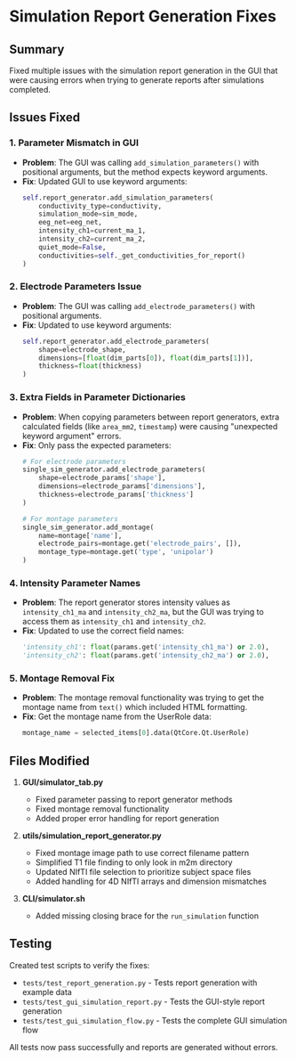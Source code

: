 # Simulation Report Generation Fixes

## Summary
Fixed multiple issues with the simulation report generation in the GUI that were causing errors when trying to generate reports after simulations completed.

## Issues Fixed

### 1. **Parameter Mismatch in GUI**
- **Problem**: The GUI was calling `add_simulation_parameters()` with positional arguments, but the method expects keyword arguments.
- **Fix**: Updated GUI to use keyword arguments:
  ```python
  self.report_generator.add_simulation_parameters(
      conductivity_type=conductivity,
      simulation_mode=sim_mode,
      eeg_net=eeg_net,
      intensity_ch1=current_ma_1,
      intensity_ch2=current_ma_2,
      quiet_mode=False,
      conductivities=self._get_conductivities_for_report()
  )
  ```

### 2. **Electrode Parameters Issue**
- **Problem**: The GUI was calling `add_electrode_parameters()` with positional arguments.
- **Fix**: Updated to use keyword arguments:
  ```python
  self.report_generator.add_electrode_parameters(
      shape=electrode_shape,
      dimensions=[float(dim_parts[0]), float(dim_parts[1])],
      thickness=float(thickness)
  )
  ```

### 3. **Extra Fields in Parameter Dictionaries**
- **Problem**: When copying parameters between report generators, extra calculated fields (like `area_mm2`, `timestamp`) were causing "unexpected keyword argument" errors.
- **Fix**: Only pass the expected parameters:
  ```python
  # For electrode parameters
  single_sim_generator.add_electrode_parameters(
      shape=electrode_params['shape'],
      dimensions=electrode_params['dimensions'],
      thickness=electrode_params['thickness']
  )
  
  # For montage parameters
  single_sim_generator.add_montage(
      name=montage['name'],
      electrode_pairs=montage.get('electrode_pairs', []),
      montage_type=montage.get('type', 'unipolar')
  )
  ```

### 4. **Intensity Parameter Names**
- **Problem**: The report generator stores intensity values as `intensity_ch1_ma` and `intensity_ch2_ma`, but the GUI was trying to access them as `intensity_ch1` and `intensity_ch2`.
- **Fix**: Updated to use the correct field names:
  ```python
  'intensity_ch1': float(params.get('intensity_ch1_ma') or 2.0),
  'intensity_ch2': float(params.get('intensity_ch2_ma') or 2.0),
  ```

### 5. **Montage Removal Fix**
- **Problem**: The montage removal functionality was trying to get the montage name from `text()` which included HTML formatting.
- **Fix**: Get the montage name from the UserRole data:
  ```python
  montage_name = selected_items[0].data(QtCore.Qt.UserRole)
  ```

## Files Modified

1. **GUI/simulator_tab.py**
   - Fixed parameter passing to report generator methods
   - Fixed montage removal functionality
   - Added proper error handling for report generation

2. **utils/simulation_report_generator.py**
   - Fixed montage image path to use correct filename pattern
   - Simplified T1 file finding to only look in m2m directory
   - Updated NIfTI file selection to prioritize subject space files
   - Added handling for 4D NIfTI arrays and dimension mismatches

3. **CLI/simulator.sh**
   - Added missing closing brace for the `run_simulation` function

## Testing

Created test scripts to verify the fixes:
- `tests/test_report_generation.py` - Tests report generation with example data
- `tests/test_gui_simulation_report.py` - Tests the GUI-style report generation
- `tests/test_gui_simulation_flow.py` - Tests the complete GUI simulation flow

All tests now pass successfully and reports are generated without errors. 